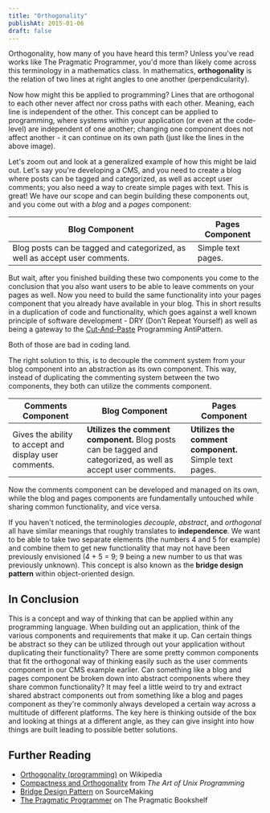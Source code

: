 ```yaml
---
title: "Orthogonality"
publishAt: 2015-01-06
draft: false
---
```


Orthogonality, how many of you have heard this term? Unless you've read works like The Pragmatic Programmer, you'd more than likely come across this terminology in a mathematics class. In mathematics, **orthogonality** is the relation of two lines at right angles to one another (perpendicularity).

Now how might this be applied to programming? Lines that are orthogonal to each other never affect nor cross paths with each other. Meaning, each line is independent of the other. This concept can be applied to programming, where systems within your application (or even at the code-level) are independent of one another; changing one component does not affect another - it can continue on its own path (just like the lines in the above image).

Let's zoom out and look at a generalized example of how this might be laid out. Let's say you're developing a CMS, and you need to create a blog where posts can be tagged and categorized, as well as accept user comments; you also need a way to create simple pages with text. This is great! We have our scope and can begin building these components out, and you come out with a _blog_ and a _pages_ component:

| Blog Component | Pages Component |
|----------------|-----------------|
| Blog posts can be tagged and categorized, as well as accept user comments. | Simple text pages. |

But wait, after you finished building these two components you come to the conclusion that you also want users to be able to leave comments on your pages as well. Now you need to build the same functionality into your pages component that you already have available in your blog. This in short results in a duplication of code and functionality, which goes against a well known principle of software development - DRY (Don't Repeat Yourself) as well as being a gateway to the [Cut-And-Paste](https://sourcemaking.com/antipatterns/cut-and-paste-programming) Programming AntiPattern.

Both of those are bad in coding land.

The right solution to this, is to decouple the comment system from your blog component into an abstraction as its own component. This way, instead of duplicating the commenting system between the two components, they both can utilize the comments component.

| Comments Component | Blog Component | Pages Component |
|--------------------|----------------|-----------------|
| Gives the ability to accept and display user comments. | **Utilizes the comment component.** Blog posts can be tagged and categorized, as well as accept user comments. | **Utilizes the comment component.** Simple text pages. |

Now the comments component can be developed and managed on its own, while the blog and pages components are fundamentally untouched while sharing common functionality, and vice versa.

If you haven't noticed, the terminologies _decouple_, _abstract_, and _orthogonal_ all have similar meanings that roughly translates to **independence**. We want to be able to take two separate elements (the numbers 4 and 5 for example) and combine them to get new functionality that may not have been previously envisioned (4 + 5 = 9; 9 being a new number to us that was previously unknown). This concept is also known as the **bridge design pattern** within object-oriented design.

## In Conclusion
This is a concept and way of thinking that can be applied within any programming language. When building out an application, think of the various components and requirements that make it up. Can certain things be abstract so they can be utilized through out your application without duplicating their functionality? There are some pretty common components that fit the orthogonal way of thinking easily such as the user comments component in our CMS example earlier. Can something like a blog and pages component be broken down into abstract components where they share common functionality? It may feel a little weird to try and extract shared abstract components out from something like a blog and pages component as they're commonly always developed a certain way across a multitude of different platforms. The key here is thinking outside of the box and looking at things at a different angle, as they can give insight into how things are built leading to possible better solutions.

## Further Reading
- [Orthogonality (programming)](https://en.wikipedia.org/wiki/Orthogonality_%28programming%29) on Wikipedia
- [Compactness and Orthogonality](https://www.catb.org/~esr/writings/taoup/html/ch04s02.html) from _The Art of Unix Programming_
- [Bridge Design Pattern](https://sourcemaking.com/design_patterns/bridge) on SourceMaking
- [The Pragmatic Programmer](https://pragprog.com/book/tpp/the-pragmatic-programmer) on The Pragmatic Bookshelf